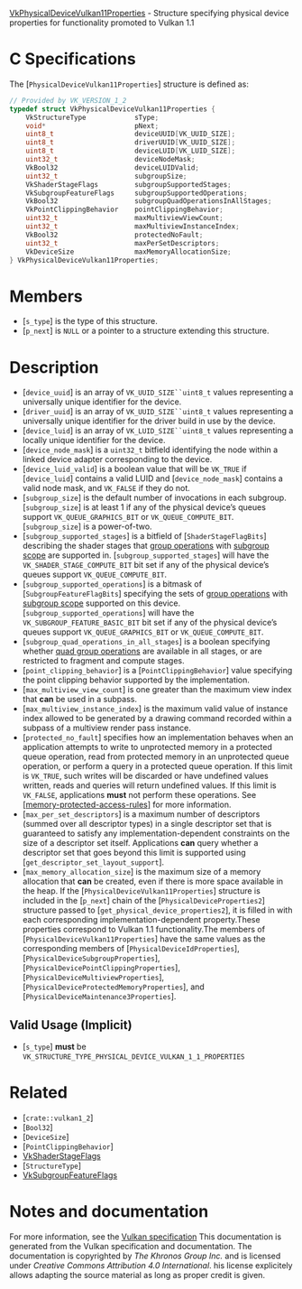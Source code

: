 [VkPhysicalDeviceVulkan11Properties](https://www.khronos.org/registry/vulkan/specs/1.3-extensions/man/html/VkPhysicalDeviceVulkan11Properties.html) - Structure specifying physical device properties for functionality promoted to Vulkan 1.1

# C Specifications
The [`PhysicalDeviceVulkan11Properties`] structure is defined as:
```c
// Provided by VK_VERSION_1_2
typedef struct VkPhysicalDeviceVulkan11Properties {
    VkStructureType            sType;
    void*                      pNext;
    uint8_t                    deviceUUID[VK_UUID_SIZE];
    uint8_t                    driverUUID[VK_UUID_SIZE];
    uint8_t                    deviceLUID[VK_LUID_SIZE];
    uint32_t                   deviceNodeMask;
    VkBool32                   deviceLUIDValid;
    uint32_t                   subgroupSize;
    VkShaderStageFlags         subgroupSupportedStages;
    VkSubgroupFeatureFlags     subgroupSupportedOperations;
    VkBool32                   subgroupQuadOperationsInAllStages;
    VkPointClippingBehavior    pointClippingBehavior;
    uint32_t                   maxMultiviewViewCount;
    uint32_t                   maxMultiviewInstanceIndex;
    VkBool32                   protectedNoFault;
    uint32_t                   maxPerSetDescriptors;
    VkDeviceSize               maxMemoryAllocationSize;
} VkPhysicalDeviceVulkan11Properties;
```

# Members
- [`s_type`] is the type of this structure.
- [`p_next`] is `NULL` or a pointer to a structure extending this structure.

# Description
- [`device_uuid`] is an array of `VK_UUID_SIZE``uint8_t` values representing a universally unique identifier for the device.
- [`driver_uuid`] is an array of `VK_UUID_SIZE``uint8_t` values representing a universally unique identifier for the driver build in use by the device.
- [`device_luid`] is an array of `VK_LUID_SIZE``uint8_t` values representing a locally unique identifier for the device.
- [`device_node_mask`] is a `uint32_t` bitfield identifying the node within a linked device adapter corresponding to the device.
- [`device_luid_valid`] is a boolean value that will be `VK_TRUE` if [`device_luid`] contains a valid LUID and [`device_node_mask`] contains a valid node mask, and `VK_FALSE` if they do not.
- [`subgroup_size`] is the default number of invocations in each subgroup. [`subgroup_size`] is at least 1 if any of the physical device’s queues support `VK_QUEUE_GRAPHICS_BIT` or `VK_QUEUE_COMPUTE_BIT`. [`subgroup_size`] is a power-of-two.
- [`subgroup_supported_stages`] is a bitfield of [`ShaderStageFlagBits`] describing the shader stages that [group operations](https://www.khronos.org/registry/vulkan/specs/1.3-extensions/html/vkspec.html#shaders-group-operations) with [subgroup scope](https://www.khronos.org/registry/vulkan/specs/1.3-extensions/html/vkspec.html#shaders-scope-subgroup) are supported in. [`subgroup_supported_stages`] will have the `VK_SHADER_STAGE_COMPUTE_BIT` bit set if any of the physical device’s queues support `VK_QUEUE_COMPUTE_BIT`.
- [`subgroup_supported_operations`] is a bitmask of [`SubgroupFeatureFlagBits`] specifying the sets of [group operations](https://www.khronos.org/registry/vulkan/specs/1.3-extensions/html/vkspec.html#shaders-group-operations) with [subgroup scope](https://www.khronos.org/registry/vulkan/specs/1.3-extensions/html/vkspec.html#shaders-scope-subgroup) supported on this device. [`subgroup_supported_operations`] will have the `VK_SUBGROUP_FEATURE_BASIC_BIT` bit set if any of the physical device’s queues support `VK_QUEUE_GRAPHICS_BIT` or `VK_QUEUE_COMPUTE_BIT`.
- [`subgroup_quad_operations_in_all_stages`] is a boolean specifying whether [quad group operations](https://www.khronos.org/registry/vulkan/specs/1.3-extensions/html/vkspec.html#shaders-quad-operations) are available in all stages, or are restricted to fragment and compute stages.
- [`point_clipping_behavior`] is a [`PointClippingBehavior`] value specifying the point clipping behavior supported by the implementation.
- [`max_multiview_view_count`] is one greater than the maximum view index that  **can**  be used in a subpass.
- [`max_multiview_instance_index`] is the maximum valid value of instance index allowed to be generated by a drawing command recorded within a subpass of a multiview render pass instance.
- [`protected_no_fault`] specifies how an implementation behaves when an application attempts to write to unprotected memory in a protected queue operation, read from protected memory in an unprotected queue operation, or perform a query in a protected queue operation. If this limit is `VK_TRUE`, such writes will be discarded or have undefined values written, reads and queries will return undefined values. If this limit is `VK_FALSE`, applications  **must**  not perform these operations. See [[memory-protected-access-rules]]() for more information.
- [`max_per_set_descriptors`] is a maximum number of descriptors (summed over all descriptor types) in a single descriptor set that is guaranteed to satisfy any implementation-dependent constraints on the size of a descriptor set itself. Applications  **can**  query whether a descriptor set that goes beyond this limit is supported using [`get_descriptor_set_layout_support`].
- [`max_memory_allocation_size`] is the maximum size of a memory allocation that  **can**  be created, even if there is more space available in the heap.
If the [`PhysicalDeviceVulkan11Properties`] structure is included in the [`p_next`] chain of the
[`PhysicalDeviceProperties2`] structure passed to
[`get_physical_device_properties2`], it is filled in with each
corresponding implementation-dependent property.These properties correspond to Vulkan 1.1 functionality.The members of [`PhysicalDeviceVulkan11Properties`] have the same values
as the corresponding members of [`PhysicalDeviceIdProperties`],
[`PhysicalDeviceSubgroupProperties`],
[`PhysicalDevicePointClippingProperties`],
[`PhysicalDeviceMultiviewProperties`],
[`PhysicalDeviceProtectedMemoryProperties`], and
[`PhysicalDeviceMaintenance3Properties`].
## Valid Usage (Implicit)
-  [`s_type`] **must**  be `VK_STRUCTURE_TYPE_PHYSICAL_DEVICE_VULKAN_1_1_PROPERTIES`

# Related
- [`crate::vulkan1_2`]
- [`Bool32`]
- [`DeviceSize`]
- [`PointClippingBehavior`]
- [VkShaderStageFlags]()
- [`StructureType`]
- [VkSubgroupFeatureFlags]()

# Notes and documentation
For more information, see the [Vulkan specification](https://www.khronos.org/registry/vulkan/specs/1.3-extensions/html/vkspec.html)
This documentation is generated from the Vulkan specification and documentation.
The documentation is copyrighted by *The Khronos Group Inc.* and is licensed under *Creative Commons Attribution 4.0 International*.
his license explicitely allows adapting the source material as long as proper credit is given.
        